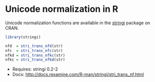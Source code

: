 # Unicode normalization in R

Unicode normalization functions are available in the
[stringi](http://www.rexamine.com/resources/stringi/) package on CRAN.

```r
library(stringi)

nfd  = stri_trans_nfd(str)
nfc  = stri_trans_nfc(str)
nfkd = stri_trans_nfkc(str)
nfkc = stri_trans_nfkd(str)
```

* Requires: stringi 0.2-2
* Docs: http://docs.rexamine.com/R-man/stringi/stri_trans_nf.html
